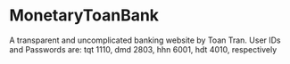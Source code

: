 # MonetaryToanBank
A transparent and uncomplicated banking website by Toan Tran.
User IDs and Passwords are:
tqt 1110,
dmd 2803,
hhn 6001,
hdt 4010,
respectively

